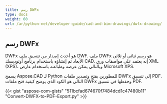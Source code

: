 ```yaml
---
title: رسم DWFx
type: docs
weight: 60
url: /ar/python-net/developer-guide/cad-and-bim-drawings/dwfx-drawing/
---
```


## **رسم DWFx**
DWFx هو أحدث إصدار من تنسيق ملف DWF. ملف DWFx هو رسم ثنائي أو ثلاثي الأبعاد تم إنشاؤه باستخدام برنامج أوتوديسك CAD. إنه يعتمد على مواصفات ورق XML (XPS)، وبالتالي يمكن عرضه وطباعته باستخدام عارض Microsoft XPS.

يسمح Aspose.CAD لـ Python للمطورين بفتح وتصدير ملفات DWFx إلى تنسيق PDF. التالي هو الكود الذي يوضح كيفية فتح ملفات DWFx وحفظها في تنسيق PDF.

{{< gist "aspose-com-gists" "511bcfad674670f7484dcd1c47480b11" "Convert-DWFX-to-PDF-Export.py" >}}
